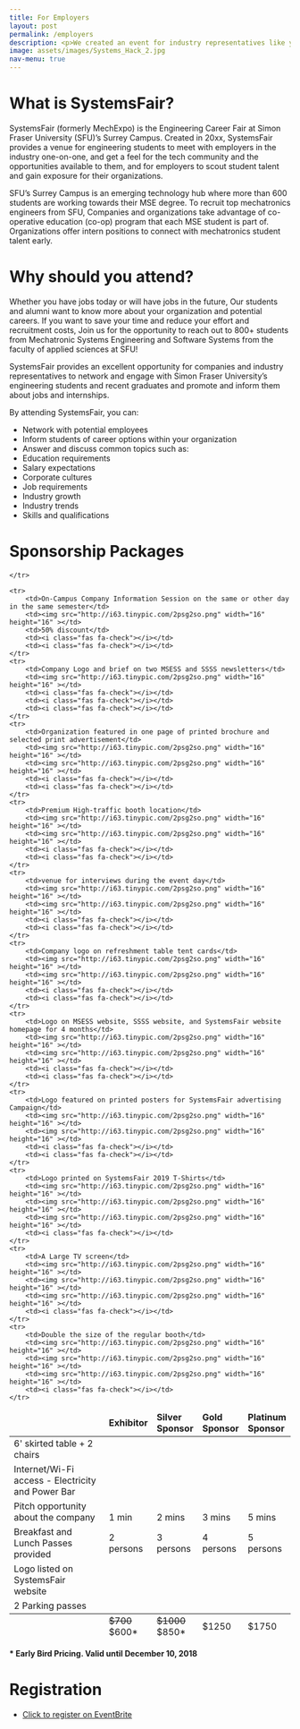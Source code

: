 ```yaml
---
title: For Employers
layout: post
permalink: /employers
description: <p>We created an event for industry representatives like you to meet uprising future engineers and gain exposure for your organization. SystemsFair is the right fit for your organization if you need an engineer fluent across disciplines and trained to work in a team effectively.</p> <p>If your organization is actively hiring for co-op and full-time positions, SystemsFair is a perfect place to meet top student talent, conduct your first round of interviews and save time.</p><p><b>Interested in supporting SystemsFair 2019?</b></p><br><ul class="actions"><li><a href="employers.html" class="button">Reserve your place</a></li></ul>
image: assets/images/Systems_Hack_2.jpg
nav-menu: true
---
```

# What is SystemsFair?
SystemsFair (formerly MechExpo) is the Engineering Career Fair at Simon Fraser University (SFU)’s Surrey Campus. Created in 20xx, SystemsFair provides a venue for engineering students to meet with employers in the industry one-on-one, and get a feel for the tech community and the opportunities available to them, and for employers to scout student talent and gain exposure for their organizations.

SFU’s Surrey Campus is an emerging technology hub where more than 600 students are working
towards their MSE degree. To recruit top mechatronics engineers from SFU, Companies and organizations take advantage of co-operative education (co-op) program that each MSE student is part of. Organizations offer intern positions to connect with mechatronics student talent early.

# Why should you attend?
Whether you have jobs today or will have jobs in the future, Our students and alumni want to know more about your organization and potential careers. If you want to save your time and reduce your effort and recruitment costs, Join us for the opportunity to reach out to 800+ students from Mechatronic Systems Engineering and Software Systems from the faculty of applied sciences at SFU!


​SystemsFair provides an excellent opportunity for companies and industry representatives to network and engage with Simon Fraser University’s engineering students and recent graduates and promote and inform them about jobs and internships.


By attending SystemsFair, you can:
* Network with potential employees
* Inform students of career options within your organization
* Answer and discuss common topics such as:
* Education requirements
* Salary expectations
* Corporate cultures
* Job requirements
* Industry growth
* Industry trends
* Skills and qualifications


# Sponsorship Packages
<div class="table-wrapper">
<table class="alt">
<thead>
	<tr>
		<td></td>
		<td><b>Exhibitor</b></td>
		<td><b>Silver<br>Sponsor</b></td>
		<td><b>Gold<br>Sponsor</b></td>
		<td><b>Platinum<br>Sponsor</b></td>

	</tr>
</thead>
<tfoot>
	<tr>
		<td></td>
		<td><strike>$700</strike><br>$600*</td>
		<td><strike>$1000</strike><br>$850*</td>
		<td>$1250</td>
		<td>$1750</td>
	</tr>
</tfoot>
<tbody>
	<tr>
		<td>6' skirted table + 2 chairs</td>
		<td><i class="fas fa-check"></i></td>
		<td><i class="fas fa-check"></i></td>
		<td><i class="fas fa-check"></i></td>
		<td><i class="fas fa-check"></i></td>
	</tr>
	<tr>
		<td>Internet/Wi-Fi access - Electricity and Power Bar</td>
		<td><i class="fas fa-check"></i></td>
		<td><i class="fas fa-check"></i></td>
		<td><i class="fas fa-check"></i></td>
		<td><i class="fas fa-check"></i></td>
	</tr>
	<tr>
		<td>Pitch opportunity about the company</td>
		<td><i class="fas fa-check"></i><br>1 min</td>
		<td><i class="fas fa-check"></i><br>2 mins</td>
		<td><i class="fas fa-check"></i><br>3 mins</td>
		<td><i class="fas fa-check"></i><br>5 mins</td>
	</tr>
	<tr>
		<td>Breakfast and Lunch Passes provided</td>
		<td>2<br>persons</td>
		<td>3<br>persons</td>
		<td>4<br>persons</td>
		<td>5<br>persons</td>
	</tr>
						<tr>
		<td>Logo listed on SystemsFair website</td>
		<td><i class="fas fa-check"></i></td>
		<td><i class="fas fa-check"></i></td>
		<td><i class="fas fa-check"></i></td>
		<td><i class="fas fa-check"></i></td>
	</tr>
	<tr>
		<td>2 Parking passes</td>
		<td><img src="http://i63.tinypic.com/2psg2so.png" width="16" height="16" ></td>
		<td><i class="fas fa-check"></i></td>
		<td><i class="fas fa-check"></i></td>
		<td><i class="fas fa-check"></i></td>
	</tr>

	<tr>
		<td>On-Campus Company Information Session on the same or other day in the same semester</td>
		<td><img src="http://i63.tinypic.com/2psg2so.png" width="16" height="16" ></td>
		<td>50% discount</td>
		<td><i class="fas fa-check"></i></td>
		<td><i class="fas fa-check"></i></td>
	</tr>
	<tr>
		<td>Company Logo and brief on two MSESS and SSSS newsletters</td>
		<td><img src="http://i63.tinypic.com/2psg2so.png" width="16" height="16" ></td>
		<td><i class="fas fa-check"></i></td>
		<td><i class="fas fa-check"></i></td>
		<td><i class="fas fa-check"></i></td>
	</tr>
	<tr>
		<td>Organization featured in one page of printed brochure and selected print advertisement</td>
		<td><img src="http://i63.tinypic.com/2psg2so.png" width="16" height="16" ></td>
		<td><img src="http://i63.tinypic.com/2psg2so.png" width="16" height="16" ></td>
		<td><i class="fas fa-check"></i></td>
		<td><i class="fas fa-check"></i></td>
	</tr>
	<tr>
		<td>Premium High-traffic booth location</td>
		<td><img src="http://i63.tinypic.com/2psg2so.png" width="16" height="16" ></td>
		<td><img src="http://i63.tinypic.com/2psg2so.png" width="16" height="16" ></td>
		<td><i class="fas fa-check"></i></td>
		<td><i class="fas fa-check"></i></td>
	</tr>
	<tr>
		<td>venue for interviews during the event day</td>
		<td><img src="http://i63.tinypic.com/2psg2so.png" width="16" height="16" ></td>
		<td><img src="http://i63.tinypic.com/2psg2so.png" width="16" height="16" ></td>
		<td><i class="fas fa-check"></i></td>
		<td><i class="fas fa-check"></i></td>
	</tr>
	<tr>
		<td>Company logo on refreshment table tent cards</td>
		<td><img src="http://i63.tinypic.com/2psg2so.png" width="16" height="16" ></td>
		<td><img src="http://i63.tinypic.com/2psg2so.png" width="16" height="16" ></td>
		<td><i class="fas fa-check"></i></td>
		<td><i class="fas fa-check"></i></td>
	</tr>
	<tr>
		<td>Logo on MSESS website, SSSS website, and SystemsFair website homepage for 4 months</td>
		<td><img src="http://i63.tinypic.com/2psg2so.png" width="16" height="16" ></td>
		<td><img src="http://i63.tinypic.com/2psg2so.png" width="16" height="16" ></td>
		<td><i class="fas fa-check"></i></td>
		<td><i class="fas fa-check"></i></td>
	</tr>
	<tr>
		<td>Logo featured on printed posters for SystemsFair advertising Campaign</td>
		<td><img src="http://i63.tinypic.com/2psg2so.png" width="16" height="16" ></td>
		<td><img src="http://i63.tinypic.com/2psg2so.png" width="16" height="16" ></td>
		<td><i class="fas fa-check"></i></td>
		<td><i class="fas fa-check"></i></td>
	</tr>
	<tr>
		<td>Logo printed on SystemsFair 2019 T-Shirts</td>
		<td><img src="http://i63.tinypic.com/2psg2so.png" width="16" height="16" ></td>
		<td><img src="http://i63.tinypic.com/2psg2so.png" width="16" height="16" ></td>
		<td><img src="http://i63.tinypic.com/2psg2so.png" width="16" height="16" ></td>
		<td><i class="fas fa-check"></i></td>
	</tr>
	<tr>
		<td>A Large TV screen</td>
		<td><img src="http://i63.tinypic.com/2psg2so.png" width="16" height="16" ></td>
		<td><img src="http://i63.tinypic.com/2psg2so.png" width="16" height="16" ></td>
		<td><img src="http://i63.tinypic.com/2psg2so.png" width="16" height="16" ></td>
		<td><i class="fas fa-check"></i></td>
	</tr>
	<tr>
		<td>Double the size of the regular booth</td>
		<td><img src="http://i63.tinypic.com/2psg2so.png" width="16" height="16" ></td>
		<td><img src="http://i63.tinypic.com/2psg2so.png" width="16" height="16" ></td>
		<td><img src="http://i63.tinypic.com/2psg2so.png" width="16" height="16" ></td>
		<td><i class="fas fa-check"></i></td>
	</tr>

</tbody>
</table>
</div>

<b>* Early Bird Pricing. Valid until December 10, 2018</b>

# Registration
<ul class="actions">
	<li><a href="https://www.eventbrite.ca/e/systems-fair-2019-tickets-51720767207" class="button special icon fa-money-bill">Click to register on EventBrite</a></li>
</ul>